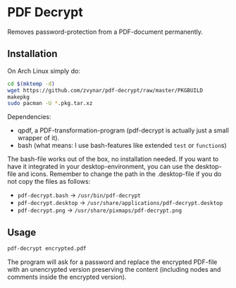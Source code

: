 PDF Decrypt
===========

Removes password-protection from a PDF-document permanently.

Installation
------------

On Arch Linux simply do:
```bash
cd $(mktemp -d)
wget https://github.com/zvynar/pdf-decrypt/raw/master/PKGBUILD
makepkg
sudo pacman -U *.pkg.tar.xz
```

Dependencies:
 - qpdf, a PDF-transformation-program (pdf-decrypt is actually just a small
   wrapper of it).
 - bash (what means: I use bash-features like extended `test` or `function`s)


The bash-file works out of the box, no installation needed. If you want to have
it integrated in your desktop-environment, you can use the desktop-file and
icons. Remember to change the path in the .desktop-file if you do not copy the
files as follows:
 - `pdf-decrypt.bash` -> `/usr/bin/pdf-decrypt`
 - `pdf-decrypt.desktop` -> `/usr/share/applications/pdf-decrypt.desktop`
 - `pdf-decrypt.png` -> `/usr/share/pixmaps/pdf-decrypt.png`

Usage
-----

```bash
pdf-decrypt encrypted.pdf
```
The program will ask for a password and replace the encrypted PDF-file with an
unencrypted version preserving the content (including nodes and comments inside
the encrypted version).
